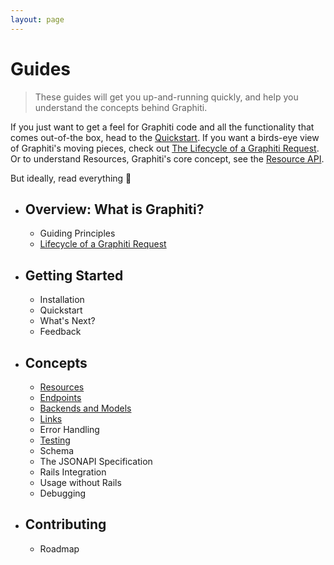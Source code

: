 ```yaml
---
layout: page
---
```


Guides
==========

> These guides will get you up-and-running quickly, and help you
understand the concepts behind Graphiti.

If you just want to get a feel for Graphiti code and all the
functionality that comes out-of-the box, head to the
[Quickstart](/quickstart). If you want a birds-eye view of Graphiti's
moving pieces, check out [The Lifecycle of a Graphiti
Request](/guides/overview/lifecycle). Or to understand Resources,
Graphiti's core concept, see the [Resource
API](/guides/concepts/resources).

But ideally, read everything 🙂

  * ## Overview: What is Graphiti?
    * Guiding Principles
    * [Lifecycle of a Graphiti Request](/guides/overview#lifecycle-of-a-graphiti-request)
  * ## Getting Started
    * Installation
    * Quickstart
    * What's Next?
    * Feedback
  * ## Concepts
    * [Resources](/guides/concepts/resources)
    * [Endpoints](/guides/concepts/endpoints)
    * [Backends and Models](/guides/backends-and-models)
    * [Links](/guides/concepts/links)
    * Error Handling
    * [Testing](/guides/concepts/testing)
    * Schema
    * The JSONAPI Specification
    * Rails Integration
    * Usage without Rails
    * Debugging
  * ## Contributing
    * Roadmap
